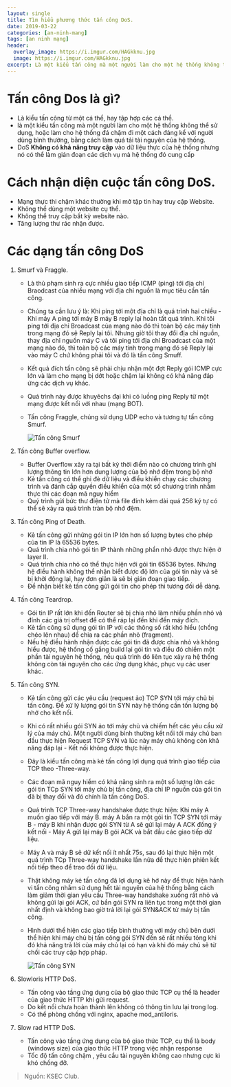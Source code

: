 ```yaml
---
layout: single
title: Tìm hiểu phương thức tấn công DoS.
date: 2019-03-22
categories: [an-ninh-mang]
tags: [an ninh mạng]
header:
  overlay_image: https://i.imgur.com/HAGkknu.jpg
  image: https://i.imgur.com/HAGkknu.jpg
excerpt: Là một kiểu tấn công mà một người làm cho một hệ thống không thể sử dụng, hoặc làm cho hệ thống đó chậm đi một cách đáng kể với người dùng bình thường, bằng cách làm quá tải tài nguyên của hệ thống.
---
```


# Tấn công Dos là gì?
* Là kiểu tấn công từ một cá thể, hay tập hợp các cá thể.
* là một kiểu tấn công mà một người làm cho một hệ thống không thể sử dụng, hoặc làm cho hệ thống đá chậm đi một cách đáng kể với người dùng bình thường, bằng cách làm quá tải tài nguyên của hệ thống.
* DoS **Không có khả năng truy cập** vào dữ liệu thực của hệ thống nhưng nó có thể làm gián đoạn các dịch vụ mà hệ thống đó cung cấp

# Cách nhận diện cuộc tấn công DoS.
*  Mạng thực thi chậm khác thường khi mở tập tin hay truy cập Website.
* Không thể dùng một website cụ thể.
* Không thể truy cập bất kỳ website nào.
* Tăng lượng thư rác nhận được.

# Các dạng tấn công DoS
1. Smurf và Fraggle.
    * Là thủ phạm sinh ra cực nhiều giao tiếp ICMP (ping) tới địa chỉ Braodcast của nhiều mạng với địa chỉ nguồn là mục tiêu cần tấn công.
    * Chúng ta cần lưu ý là: Khi ping tới một địa chỉ là quá trình hai chiều - Khi máy A ping tới máy B máy B reply lại hoàn tất quá trình. Khi tôi ping tới địa chỉ Broadcast của mạng nào đó thì toàn bộ các máy tính trong mạng đó sẽ Reply lại tôi. Nhưng giờ tôi thay đổi địa chỉ nguồn, thay địa chỉ nguồn máy C và tôi ping tới địa chỉ Broadcast của một mạng nào đó, thì toàn bộ các máy tính trong mạng đó sẽ Reply lại vào máy C chứ không phải tôi và đó là tấn công Smuff.
    * Kết quả đích tấn công sẽ phải chịu nhận một đợt Reply gói ICMP cực lớn và làm cho mạng bị dớt hoặc chậm lại không có khả năng đáp ứng các dịch vụ khác.
    * Quá trình này được khuyêchs đại khi có luồng ping Reply từ một mạng được kết nối với nhau (mạng BOT).
    * Tấn công Fraggle, chúng sử dụng UDP echo và tương tự tấn công Smurf.

        ![Tấn công Smurf](https://i.imgur.com/PagPIVh.jpg)
        
2. Tấn công Buffer overflow.
    * Buffer Overflow xảy ra tại bất kỳ thời điểm nào có chương trình ghi lượng thông tin lớn hơn dung lượng của bộ nhớ đệm trong bộ nhớ
    * Kẻ tấn công có thể ghi đè dữ liệu và điều khiển chạy các chương trình và đánh cắp quyền điều khiển của một số chương trình nhằm thực thi các đoạn mã nguy hiểm
    * Quý trình gửi bức thư điện tử mà file đính kèm dài quá 256 ký tự có thể sẽ xảy ra quá trình tràn bộ nhớ đệm.
3. Tấn công Ping of Death.
    * Kẻ tấn công gửi những gói tin IP lớn hơn số lượng bytes cho phép của tin IP là 65536 bytes.
    * Quá trình chia nhỏ gói tin IP thành những phần nhỏ được thực hiện ở layer II.
    * Quá trình chia nhỏ có thể thực hiện với gói tin 65536 bytes. Nhưng hệ điều hành không thể nhận biết được độ lớn của gói tin này và sẽ bị khởi động lại, hay đơn giản là sẽ bị gián đoạn giao tiếp.
    * Để nhận biết kẻ tấn công gửi gói tin cho phép thì tương đối dễ dàng.
4. Tấn công Teardrop.
    * Gói tin IP rất lớn khi đến Router sẽ bị chia nhỏ làm nhiều phần nhỏ và đính các giá trị offset để có thể ráp lại đến khi đến máy đích.
    * Kẻ tấn công sử dụng gói tin IP với các thông số rất khó hiểu (chồng chéo lên nhau) để chia ra các phần nhỏ (fragment).
    * Nếu hệ điều hành nhận được các gói tin đã được chia nhỏ và không hiểu được, hệ thống cố gắng build lại gói tin và điều đó chiềm một phần tài nguyên hệ thống, nếu quá trình đó liên tục xảy ra hệ thống không còn tài nguyên cho các ứng dụng khác, phục vụ các user khác.
5. Tấn công SYN.
    * Kẻ tấn công gửi các yêu cầu (request ảo) TCP SYN tới máy chủ bị tấn công. Để xử lý lượng gói tin SYN này hệ thống cần tốn lượng bộ nhớ cho kết nối.
    * Khi có rất nhiều gói SYN ảo tới máy chủ và chiếm hết các yêu cầu xử lý của máy chủ. Một người dùng bình thường kết nối tới máy chủ ban đầu thực hiện Request TCP SYN và lúc này máy chủ không còn khả năng đáp lại - Kết nối không được thực hiện.
    * Đây là kiểu tấn công mà kẻ tấn công lợi dụng quá trình giao tiếp của TCP theo -Three-way.
    * Các đoạn mã nguy hiểm có khả năng sinh ra một số lượng lớn các gói tin TCp SYN tới máy chủ bị tấn công, địa chỉ IP nguồn của gói tin đã bị thay đổi và đó chính là tấn công DoS.
    * Quá trình TCP Three-way handshake được thực hiện: Khi máy A muốn giao tiếp với máy B. máy A bắn ra một gói tin TCP SYN tới máy B - máy B khi nhận được gói SYN từ A sẽ gửi lại máy A ACK đồng ý kết nối - Máy A gửi lại máy B gói ACK và bắt đầu các giao tiếp dữ liệu.
    * Máy A và máy B sẽ dữ kết nối ít nhất 75s, sau đó lại thực hiện một quá trình TCp Three-way handshake lần nữa để thực hiện phiên kết nối tiếp theo để trao đối dữ liệu.
    * Thật không máy kẻ tấn công đã lợi dụng kẽ hở này để thực hiện hành vi tấn công nhằm sử dụng hết tài nguyên của hệ thống bằng cách làm giảm thời gian yêu cầu Three-way handshake xuống rất nhỏ và không gửi lại gói ACK, cứ bắn gói SYN ra liên tục trong một thời gian nhất định và không bao giờ trả lời lại gói SYN&ACK từ máy bị tấn công.
    * Hình dưới thể hiện các giao tiếp bình thường với máy chủ bên dưới thể hiện khi máy chủ bị tấn công gói SYN đến sẽ rất nhiều tỏng khi đó khả năng trả lời của máy chủ lại có hạn và khi đó máy chủ sẽ từ chối các truy cập hợp pháp.

        ![Tấn công SYN](https://i.imgur.com/DBkaz9y.jpg)

6. Slowloris HTTP DoS.
    * Tấn công vào tầng ứng dụng của bộ giao thức TCP cụ thể là header của giao thức HTTP khi gửi request.
    * Do kết nối chưa hoàn thành lên không có thông tin lưu lại trong log.
    * Có thể phòng chống với nginx, apache mod_antiloris.
7. Slow rad HTTP DoS.
    * Tấn công vào tầng ứng dụng của bộ giao thức TCP, cụ thể là body (windows size) của giao thức HTTP trong việc nhận response
    * Tốc độ tấn công chậm , yêu cầu tài nguyên không cao nhưng cực kì khó chống đỡ.


> Nguồn: KSEC Club.
